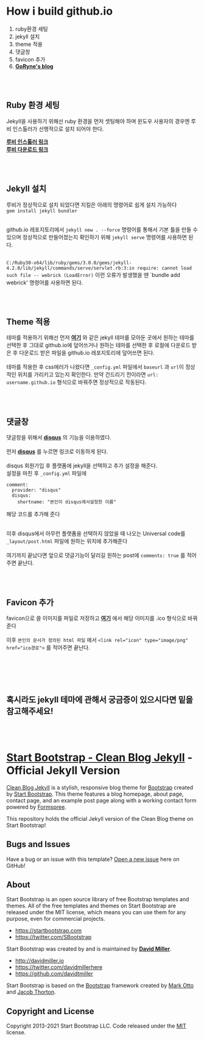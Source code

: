# How i build github.io
1. ruby환경 세팅
2. jekyll 설치
3. theme 적용
4. 댓글창
5. favicon 추가
6. **[GoRyne's blog](https://goryne.github.io/)**

</br></br>
## Ruby 환경 세팅
Jekyll을 사용하기 위해선 ruby 환경을 먼저 셋팅해야 하며 윈도우 사용자의 경우엔 루비 인스톨러가 선행적으로 설치 되어야 한다.

**[루비 인스톨러 링크](https://rubyinstaller.org/downloads/)** </br>
**[루비 다운로드 링크](https://www.ruby-lang.org/ko/downloads/)**

</br></br>
## Jekyll 설치
루비가 정상적으로 설치 되었다면 지킬은 아래의 명령어로 쉽게 설치 가능하다</br>
`gem install jekyll bundler`</br></br>

github.io 레포지토리에서 `jekyll new . --force` 명령어를 통해서 기본 틀을 만들 수 있으며 정상적으로 만들어졌는지 확인하기 위해 `jekyll serve` 명령어를
사용하면 된다. </br></br>

`C:/Ruby30-x64/lib/ruby/gems/3.0.0/gems/jekyll-4.2.0/lib/jekyll/commands/serve/servlet.rb:3:in require: cannot load such file -- webrick (LoadError)`
이런 오류가 발생했을 땐  `bundle add webrick' 명령어를 사용하면 된다.

</br></br>
## Theme 적용
테마를 적용하기 위해선 먼저 **[여기](https://jekyll-themes.com/free/)** 와 같은 jekyll 테마를 모아둔 곳에서 원하는 테마를 선택한 후 그대로 github.io에 덮어쓰거나
원하는 테마를 선택한 후 로컬에 다운로드 받은 후 다운로드 받은 파일을 github.io 레포지토리에 덮어쓰면 된다.</br></br>
테마를 적용한 후 css에러가 나왔다면 `_config.yml` 파일에서  `baseurl` 과 `url`이 정상적인 위치를 가리키고 있는지 확인한다.
만약 건드리기 전이라면 `url: username.github.io` 형식으로 바꿔주면 정상적으로 작동된다.

</br></br>
## 댓글창 
댓글창을 위해서 **[disqus](https://disqus.com)** 의 기능을 이용하였다. 
</br>
</br>
먼저 **[disqus](https://disqus.com)** 를 누르면 링크로 이동하게 된다.
</br>
</br>
disqus 회원가입 후 플랫폼에 jekyll을 선택하고 추가 설정을 해준다.
</br>
설정을 마친 후 `_config.yml` 파일에 
</br>
```
comment:
  provider: "disqus"
  disqus:
    shortname: "본인이 disqus에서설정한 이름"
```
해당 코드를 추가해 준다</br></br>

이후 disqus에서 아무런 플랫폼을 선택하지 않았을 때 나오는 Universal code를 `_layout/post.html` 파일에 원하는 위치에 추가해준다
</br></br>
여기까지 끝났다면 앞으로 댓글기능이 달리길 원하는 post에 `comments: true` 를 적어주면 끝난다.


</br></br>
## Favicon 추가
favicon으로 쓸 이미지를 파일로 저장하고 **[여기](https://www.favicon-generator.org/)** 에서 해당 이미지를 .ico 형식으로 바꿔준다
</br></br>
이후 `본인의 문서가 정의된 html 파일` 에서 `<link rel="icon" type="image/png" href="ico경로">` 를 적어주면 끝난다. 




</br></br></br></br>
## 혹시라도 jekyll 테마에 관해서 궁금증이 있으시다면 밑을 참고해주세요!

</br></br>
# [Start Bootstrap - Clean Blog Jekyll](https://startbootstrap.com/themes/clean-blog-jekyll/) - Official Jekyll Version

[Clean Blog Jekyll](https://startbootstrap.com/themes/clean-blog-jekyll/) is a stylish, responsive blog theme for [Bootstrap](https://getbootstrap.com/) created by [Start Bootstrap](https://startbootstrap.com/). This theme features a blog homepage, about page, contact page, and an example post page along with a working contact form powered by [Formspree](https://formspree.io/).

This repository holds the official Jekyll version of the Clean Blog theme on Start Bootstrap!


## Bugs and Issues

Have a bug or an issue with this template? [Open a new issue](https://github.com/StartBootstrap/startbootstrap-clean-blog-jekyll/issues) here on GitHub!

## About

Start Bootstrap is an open source library of free Bootstrap templates and themes. All of the free templates and themes on Start Bootstrap are released under the MIT license, which means you can use them for any purpose, even for commercial projects.

* <https://startbootstrap.com>
* <https://twitter.com/SBootstrap>

Start Bootstrap was created by and is maintained by **[David Miller](http://davidmiller.io/)**.

* <http://davidmiller.io>
* <https://twitter.com/davidmillerhere>
* <https://github.com/davidtmiller>

Start Bootstrap is based on the [Bootstrap](https://getbootstrap.com/) framework created by [Mark Otto](https://twitter.com/mdo) and [Jacob Thorton](https://twitter.com/fat).

## Copyright and License

Copyright 2013-2021 Start Bootstrap LLC. Code released under the [MIT](https://github.com/StartBootstrap/startbootstrap-clean-blog-jekyll/blob/master/LICENSE) license.
